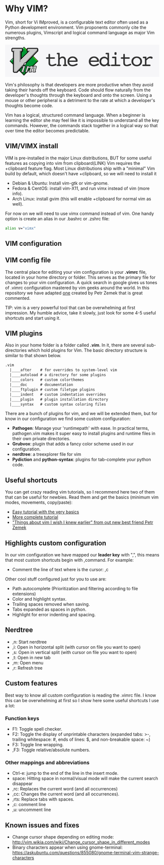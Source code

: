 # Why VIM?

Vim, short for Vi IMproved, is a configurable text editor often used as a Python development environment. Vim proponents commonly cite the numerous plugins, Vimscript and logical command language as major Vim strengths.

![](https://github.com/BU-ISCIII/coding_documentation/blob/master/images/vim-the-editor.jpg)

Vim's philosophy is that developers are more productive when they avoid taking their hands off the keyboard. Code should flow naturally from the developer's thoughts through the keyboard and onto the screen. Using a mouse or other peripheral is a detriment to the rate at which a developer's thoughts become code.

Vim has a logical, structured command language. When a beginner is learning the editor she may feel like it is impossible to understand all the key commands. However, the commands stack together in a logical way so that over time the editor becomes predictable.

## VIM/VIMX install

VIM is pre-installed in the major Linux distributions, BUT for some useful features as copying into vim from clipboard(LINK) Vim requires the +clipboard feature flag. Most Linux distributions ship with a "minimal" Vim build by default, which doesn't have +clipboard, so we will need to install it

* Debian & Ubuntu: Install vim-gtk or vim-gnome.
* Fedora & CentOS: install vim-X11, and run vimx instead of vim (more info).
* Arch Linux: install gvim (this will enable +clipboard for normal vim as well).

For now on we will need to use vimx command instead of vim. One handy option is create an alias in our .bashrc or .zshrc file:

```Bash
alias v="vimx"
```

## VIM configuration

## VIM config file

The central place for editing your vim configuration is your **.vimrc** file, located in your home directory or folder. This serves as the primary file for changes to your vim configuration.
A quick search in google gives us tones of .vimrc configuration mastered by vim geeks around the world.
In this repository we have adapted [one](https://github.com/s3rvac/dotfiles/tree/master/vim) created by Petr Zemek that is great commented.

TIP: vim is a very powerful tool that can be overwhelming at first impression. My humble advice, take it slowly, just look for some 4-5 useful shortcuts and start using it.

## VIM plugins

Also in your home folder is a folder called **.vim**. In it, there are several sub-directories which hold plugins for Vim. The basic directory structure is similar to that shown below.

```
.vim
  |____after    # for overrides to system-level vim
  |____autoload # a directory for some plugins
  |____colors   # custom colorthemes
  |____doc      # documentation
  |____ftplugin # custom filetype plugins
  |____indent   # custom indentation overrides
  |____plugin   # plugin installation directory
  |____syntax   # custom syntax coloring files
```

There are a bunch of plugins for vim, and we will be extended them, but for know in our configuration we find some custom configuration:

* **Pathogen**: Manage your 'runtimepath' with ease. In practical terms, pathogen.vim makes it super easy to install plugins and runtime files in their own private directories.
* **Grubvox**: plugin that adds a fancy color scheme used in our configuration.
* **nerdtree**: a treexplorer file for vim
* **Pydiction** and **python-syntax**: plugins for tab-complete your python code.

## Useful shortcuts

You can get crazy reading vim tutorials, so I recommend here two of them that can be useful for newbies. Read them and get the basics (minimum vim modes, movements, copy/paste):

* [Easy tutorial with the very basics](https://www.howtoforge.com/vim-basics)
* [More complete tutorial](https://www.howtoforge.com/vim-basics)
* ["Things about vim I wish I knew earlier" from out new best friend Petr Zemek](https://blog.petrzemek.net/2016/04/06/things-about-vim-i-wish-i-knew-earlier/)
  
## Highlights custom configuration

In our vim configuration we have mapped our **leader key** with ",", this means that most custom shortcuts begin with ,command. For example:

* Comment the line of text where is the cursor: ,c

Other cool stuff configured just for you to use are:

* Path autocomplete (Prioritization and filtering according to file extensions)
* Color and highlight syntax.
* Trailing spaces removed when saving.
* Tabs expanded as spaces in python.
* Highlight for error indenting and spacing.

## Nerdtree

* ,n: Start nerdtree
* ,i: Open in horizontal split (with cursor on file you want to open)
* ,s: Open in vertical split (with cursor on file you want to open)
* ,t: Open in new tab
* ,m: Open menu
* ,r: Refresh tree

## Custom features

Best way to know all custom configuration is reading the .vimrc file. I know this can be overwhelming at first so I show here some useful shortcuts I use a lot:

### Function keys

* F1: Toggle spell checker.
* F2: Toggle the display of unprintable characters (expanded tabs: >-, trailing whitespace: #, ends of lines: $, and non-breakable space: ~)
* F3: Toggle line wrapping.
* ,F3: Toggle relative/absolute numbers.

### Other mappings and abbreviations

* Ctrl-e: jump to the end of the line in the insert mode.
* space: Hitting space in normal/visual mode will make the current search disappear
* ,rc: Replaces the current word (and all occurrences)
* ,cc: Changes the current word (and all occurrences).
* ,rts: Replace tabs with spaces.
* ,c: comment line
* ,u: uncomment line

## Known issues and fixes

* Change cursor shape depending on editing mode: <http://vim.wikia.com/wiki/Change_cursor_shape_in_different_modes>
* Binary characters appear when using gnome-terminal: <https://askubuntu.com/questions/855080/gnome-terminal-vim-strange-characters>
